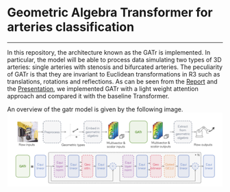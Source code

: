# Geometric Algebra Transformer for arteries classification

---


In this repository, the architecture known as the GATr is implemented. In particular, the model will be able to process data simulating two types of 3D arteries: single arteries with stenosis and bifurcated arteries. The peculiarity of GATr is that they are invariant to Euclidean transformations in R3 such as translations, rotations and reflections. As can be seen from the [Report](https://github.com/msilver22/GATr_arteries_classification/blob/main/report.pdf) and the [Presentation](https://github.com/msilver22/GATr_arteries_classification/blob/main/GATr_Sapienza_Presentation.pdf), we implemented GATr with a light weight attention approach and compared it with the baseline Transformer. 

An overview of the gatr model is given by the following image.
![Architecture](https://github.com/msilver22/GATr_arteries_classification/blob/main/photos/gatr_architecture2.png)

